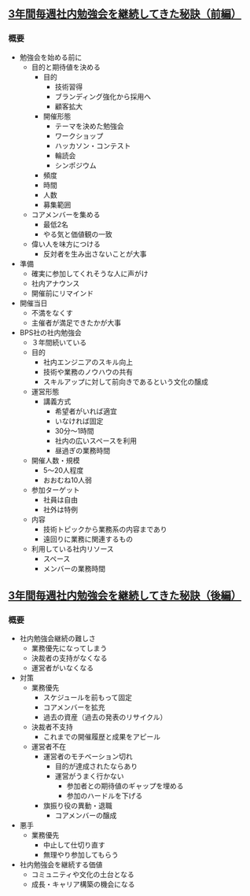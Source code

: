 ## [3年間毎週社内勉強会を継続してきた秘訣（前編）](https://techracho.bpsinc.jp/morimorihoge/2019_07_23/77829)
### 概要
- 勉強会を始める前に
  - 目的と期待値を決める
    - 目的
      - 技術習得
      - ブランディング強化から採用へ
      - 顧客拡大
    - 開催形態
      - テーマを決めた勉強会
      - ワークショップ
      - ハッカソン・コンテスト
      - 輪読会
      - シンポジウム
    - 頻度
    - 時間
    - 人数
    - 募集範囲
  - コアメンバーを集める
    - 最低2名
    - やる気と価値観の一致
  - 偉い人を味方につける
    - 反対者を生み出さないことが大事
- 準備
  - 確実に参加してくれそうな人に声がけ
  - 社内アナウンス
  - 開催前にリマインド
- 開催当日
  - 不満をなくす
  - 主催者が満足できたかが大事
- BPS社の社内勉強会
  - ３年間続いている
  - 目的
    - 社内エンジニアのスキル向上
    - 技術や業務のノウハウの共有
    - スキルアップに対して前向きであるという文化の醸成
  - 運営形態
    - 講義方式
      - 希望者がいれば適宜
      - いなければ固定
      - 30分〜1時間
      - 社内の広いスペースを利用
      - 昼過ぎの業務時間
  - 開催人数・規模
    - 5〜20人程度
    - おおむね10人弱
  - 参加ターゲット
    - 社員は自由
    - 社外は特例
  - 内容
    - 技術トピックから業務系の内容まであり
    - 遠回りに業務に関連するもの
  - 利用している社内リソース
    - スペース
    - メンバーの業務時間

## [3年間毎週社内勉強会を継続してきた秘訣（後編）](https://techracho.bpsinc.jp/morimorihoge/2019_07_29/78307)
### 概要
- 社内勉強会継続の難しさ
  - 業務優先になってしまう
  - 決裁者の支持がなくなる
  - 運営者がいなくなる
- 対策
  - 業務優先
    - スケジュールを前もって固定
    - コアメンバーを拡充
    - 過去の資産（過去の発表のリサイクル）
  - 決裁者不支持
    - これまでの開催履歴と成果をアピール
  - 運営者不在
    - 運営者のモチベーション切れ
      - 目的が達成されたならあり
      - 運営がうまく行かない
        - 参加者との期待値のギャップを埋める
        - 参加のハードルを下げる
    - 旗振り役の異動・退職
      - コアメンバーの醸成
- 悪手
  - 業務優先
    - 中止して仕切り直す
    - 無理やり参加してもらう
- 社内勉強会を継続する価値
  - コミュニティや文化の土台となる
  - 成長・キャリア構築の機会になる
